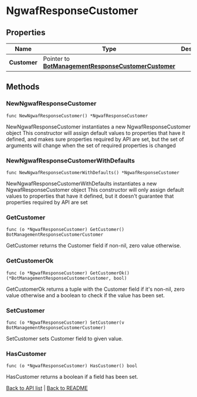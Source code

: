 # NgwafResponseCustomer

## Properties

Name | Type | Description | Notes
------------ | ------------- | ------------- | -------------
**Customer** | Pointer to [**BotManagementResponseCustomerCustomer**](BotManagementResponseCustomerCustomer.md) |  | [optional] 

## Methods

### NewNgwafResponseCustomer

`func NewNgwafResponseCustomer() *NgwafResponseCustomer`

NewNgwafResponseCustomer instantiates a new NgwafResponseCustomer object
This constructor will assign default values to properties that have it defined,
and makes sure properties required by API are set, but the set of arguments
will change when the set of required properties is changed

### NewNgwafResponseCustomerWithDefaults

`func NewNgwafResponseCustomerWithDefaults() *NgwafResponseCustomer`

NewNgwafResponseCustomerWithDefaults instantiates a new NgwafResponseCustomer object
This constructor will only assign default values to properties that have it defined,
but it doesn't guarantee that properties required by API are set

### GetCustomer

`func (o *NgwafResponseCustomer) GetCustomer() BotManagementResponseCustomerCustomer`

GetCustomer returns the Customer field if non-nil, zero value otherwise.

### GetCustomerOk

`func (o *NgwafResponseCustomer) GetCustomerOk() (*BotManagementResponseCustomerCustomer, bool)`

GetCustomerOk returns a tuple with the Customer field if it's non-nil, zero value otherwise
and a boolean to check if the value has been set.

### SetCustomer

`func (o *NgwafResponseCustomer) SetCustomer(v BotManagementResponseCustomerCustomer)`

SetCustomer sets Customer field to given value.

### HasCustomer

`func (o *NgwafResponseCustomer) HasCustomer() bool`

HasCustomer returns a boolean if a field has been set.


[Back to API list](../README.md#documentation-for-api-endpoints) | [Back to README](../README.md)


